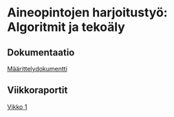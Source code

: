# Aineopintojen harjoitustyö: Algoritmit ja tekoäly

## Dokumentaatio
[Määrittelydokumentti](.docs/projektin_maarittely.md)
## Viikkoraportit
[Vikko 1](.docs/viikko1raportti.md)
